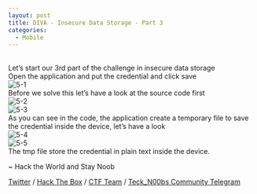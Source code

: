 ```yaml
---
layout: post
title: DIVA - Insecure Data Storage - Part 3
categories:
  - Mobile
---
```


<br>Let’s start our 3rd part of the challenge in insecure data storage
<br>Open the application and put the credential and click save
<br>![5-1](https://teckk2.github.io/assets/images/DIVA/5-1.png)
<br>Before we solve this let’s have a look at the source code first
<br>![5-2](https://teckk2.github.io/assets/images/DIVA/5-2.png)
<br>![5-3](https://teckk2.github.io/assets/images/DIVA/5-3.png)
<br>As you can see in the code, the application create a temporary file to save the credential inside the device, let’s have a look
<br>![5-4](https://teckk2.github.io/assets/images/DIVA/5-4.png)
<br>![5-5](https://teckk2.github.io/assets/images/DIVA/5-5.png)
<br>The tmp file store the credential in plain text inside the device.

<p class="message">
  ~ Hack the World and Stay Noob
</p>

[Twitter](https://twitter.com/Teck__K2) / [Hack The Box](https://www.hackthebox.eu/profile/966) / [CTF Team](https://ctftime.org/team/20102) /
[Teck_N00bs Community Telegram](https://t.me/Teck_N00bs)

<script src="https://www.hackthebox.eu/badge/966"> </script>
